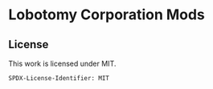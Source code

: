 # Lobotomy Corporation Mods

## License

This work is licensed under MIT.

`SPDX-License-Identifier: MIT`